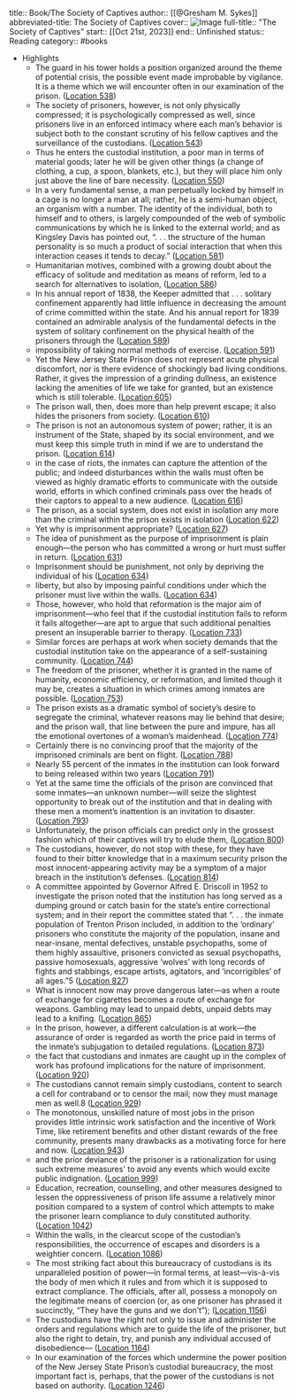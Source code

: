 title:: Book/The Society of Captives
author:: [[@Gresham M. Sykes]]
abbreviated-title: The Society of Captives 
cover:: ![Image](https://m.media-amazon.com/images/I/81l-uteoI5L._SY160.jpg)
full-title:: "The Society of Captives"
start:: [[Oct 21st, 2023]]
end:: Unfinished
status:: Reading
category:: #books

- Highlights
	- The guard in his tower holds a position organized around the theme of potential crisis, the possible event made improbable by vigilance. It is a theme which we will encounter often in our examination of the prison. ([Location 538](https://readwise.io/to_kindle?action=open&asin=B001B0MD3K&location=538))
	- The society of prisoners, however, is not only physically compressed; it is psychologically compressed as well, since prisoners live in an enforced intimacy where each man’s behavior is subject both to the constant scrutiny of his fellow captives and the surveillance of the custodians. ([Location 543](https://readwise.io/to_kindle?action=open&asin=B001B0MD3K&location=543))
	- Thus he enters the custodial institution, a poor man in terms of material goods; later he will be given other things (a change of clothing, a cup, a spoon, blankets, etc.), but they will place him only just above the line of bare necessity. ([Location 550](https://readwise.io/to_kindle?action=open&asin=B001B0MD3K&location=550))
	- In a very fundamental sense, a man perpetually locked by himself in a cage is no longer a man at all; rather, he is a semi-human object, an organism with a number. The identity of the individual, both to himself and to others, is largely compounded of the web of symbolic communications by which he is linked to the external world; and as Kingsley Davis has pointed out, “. . . the structure of the human personality is so much a product of social interaction that when this interaction ceases it tends to decay.” ([Location 581](https://readwise.io/to_kindle?action=open&asin=B001B0MD3K&location=581))
	- Humanitarian motives, combined with a growing doubt about the efficacy of solitude and meditation as means of reform, led to a search for alternatives to isolation, ([Location 586](https://readwise.io/to_kindle?action=open&asin=B001B0MD3K&location=586))
	- In his annual report of 1838, the Keeper admitted that . . . solitary confinement apparently had little influence in decreasing the amount of crime committed within the state. And his annual report for 1839 contained an admirable analysis of the fundamental defects in the system of solitary confinement on the physical health of the prisoners through the ([Location 589](https://readwise.io/to_kindle?action=open&asin=B001B0MD3K&location=589))
	- impossibility of taking normal methods of exercise. ([Location 591](https://readwise.io/to_kindle?action=open&asin=B001B0MD3K&location=591))
	- Yet the New Jersey State Prison does not represent acute physical discomfort, nor is there evidence of shockingly bad living conditions. Rather, it gives the impression of a grinding dullness, an existence lacking the amenities of life we take for granted, but an existence which is still tolerable. ([Location 605](https://readwise.io/to_kindle?action=open&asin=B001B0MD3K&location=605))
	- The prison wall, then, does more than help prevent escape; it also hides the prisoners from society. ([Location 610](https://readwise.io/to_kindle?action=open&asin=B001B0MD3K&location=610))
	- The prison is not an autonomous system of power; rather, it is an instrument of the State, shaped by its social environment, and we must keep this simple truth in mind if we are to understand the prison. ([Location 614](https://readwise.io/to_kindle?action=open&asin=B001B0MD3K&location=614))
	- in the case of riots, the inmates can capture the attention of the public; and indeed disturbances within the walls must often be viewed as highly dramatic efforts to communicate with the outside world, efforts in which confined criminals pass over the heads of their captors to appeal to a new audience. ([Location 616](https://readwise.io/to_kindle?action=open&asin=B001B0MD3K&location=616))
	- The prison, as a social system, does not exist in isolation any more than the criminal within the prison exists in isolation ([Location 622](https://readwise.io/to_kindle?action=open&asin=B001B0MD3K&location=622))
	- Yet why is imprisonment appropriate? ([Location 627](https://readwise.io/to_kindle?action=open&asin=B001B0MD3K&location=627))
	- The idea of punishment as the purpose of imprisonment is plain enough—the person who has committed a wrong or hurt must suffer in return. ([Location 631](https://readwise.io/to_kindle?action=open&asin=B001B0MD3K&location=631))
	- Imprisonment should be punishment, not only by depriving the individual of his ([Location 634](https://readwise.io/to_kindle?action=open&asin=B001B0MD3K&location=634))
	- liberty, but also by imposing painful conditions under which the prisoner must live within the walls. ([Location 634](https://readwise.io/to_kindle?action=open&asin=B001B0MD3K&location=634))
	- Those, however, who hold that reformation is the major aim of imprisonment—who feel that if the custodial institution fails to reform it fails altogether—are apt to argue that such additional penalties present an insuperable barrier to therapy. ([Location 733](https://readwise.io/to_kindle?action=open&asin=B001B0MD3K&location=733))
	- Similar forces are perhaps at work when society demands that the custodial institution take on the appearance of a self-sustaining community. ([Location 744](https://readwise.io/to_kindle?action=open&asin=B001B0MD3K&location=744))
	- The freedom of the prisoner, whether it is granted in the name of humanity, economic efficiency, or reformation, and limited though it may be, creates a situation in which crimes among inmates are possible. ([Location 753](https://readwise.io/to_kindle?action=open&asin=B001B0MD3K&location=753))
	- The prison exists as a dramatic symbol of society’s desire to segregate the criminal, whatever reasons may lie behind that desire; and the prison wall, that line between the pure and impure, has all the emotional overtones of a woman’s maidenhead. ([Location 774](https://readwise.io/to_kindle?action=open&asin=B001B0MD3K&location=774))
	- Certainly there is no convincing proof that the majority of the imprisoned criminals are bent on flight. ([Location 788](https://readwise.io/to_kindle?action=open&asin=B001B0MD3K&location=788))
	- Nearly 55 percent of the inmates in the institution can look forward to being released within two years ([Location 791](https://readwise.io/to_kindle?action=open&asin=B001B0MD3K&location=791))
	- Yet at the same time the officials of the prison are convinced that some inmates—an unknown number—will seize the slightest opportunity to break out of the institution and that in dealing with these men a moment’s inattention is an invitation to disaster. ([Location 793](https://readwise.io/to_kindle?action=open&asin=B001B0MD3K&location=793))
	- Unfortunately, the prison officials can predict only in the grossest fashion which of their captives will try to elude them, ([Location 800](https://readwise.io/to_kindle?action=open&asin=B001B0MD3K&location=800))
	- The custodians, however, do not stop with these, for they have found to their bitter knowledge that in a maximum security prison the most innocent-appearing activity may be a symptom of a major breach in the institution’s defenses. ([Location 814](https://readwise.io/to_kindle?action=open&asin=B001B0MD3K&location=814))
	- A committee appointed by Governor Alfred E. Driscoll in 1952 to investigate the prison noted that the institution has long served as a dumping ground or catch basin for the state’s entire correctional system; and in their report the committee stated that “. . . the inmate population of Trenton Prison included, in addition to the ‘ordinary’ prisoners who constitute the majority of the population, insane and near-insane, mental defectives, unstable psychopaths, some of them highly assaultive, prisoners convicted as sexual psychopaths, passive homosexuals, aggressive ‘wolves’ with long records of fights and stabbings, escape artists, agitators, and ‘incorrigibles’ of all ages.”5 ([Location 827](https://readwise.io/to_kindle?action=open&asin=B001B0MD3K&location=827))
	- What is innocent now may prove dangerous later—as when a route of exchange for cigarettes becomes a route of exchange for weapons. Gambling may lead to unpaid debts, unpaid debts may lead to a knifing. ([Location 865](https://readwise.io/to_kindle?action=open&asin=B001B0MD3K&location=865))
	- In the prison, however, a different calculation is at work—the assurance of order is regarded as worth the price paid in terms of the inmate’s subjugation to detailed regulations. ([Location 873](https://readwise.io/to_kindle?action=open&asin=B001B0MD3K&location=873))
	- the fact that custodians and inmates are caught up in the complex of work has profound implications for the nature of imprisonment. ([Location 920](https://readwise.io/to_kindle?action=open&asin=B001B0MD3K&location=920))
	- The custodians cannot remain simply custodians, content to search a cell for contraband or to censor the mail; now they must manage men as well.8 ([Location 929](https://readwise.io/to_kindle?action=open&asin=B001B0MD3K&location=929))
	- The monotonous, unskilled nature of most jobs in the prison provides little intrinsic work satisfaction and the incentive of Work Time, like retirement benefits and other distant rewards of the free community, presents many drawbacks as a motivating force for here and now. ([Location 943](https://readwise.io/to_kindle?action=open&asin=B001B0MD3K&location=943))
	- and the prior deviance of the prisoner is a rationalization for using such extreme measures' to avoid any events which would excite public indignation. ([Location 999](https://readwise.io/to_kindle?action=open&asin=B001B0MD3K&location=999))
	- Education, recreation, counselling, and other measures designed to lessen the oppressiveness of prison life assume a relatively minor position compared to a system of control which attempts to make the prisoner learn compliance to duly constituted authority. ([Location 1042](https://readwise.io/to_kindle?action=open&asin=B001B0MD3K&location=1042))
	- Within the walls, in the clearcut scope of the custodian’s responsibilities, the occurrence of escapes and disorders is a weightier concern. ([Location 1086](https://readwise.io/to_kindle?action=open&asin=B001B0MD3K&location=1086))
	- The most striking fact about this bureaucracy of custodians is its unparalleled position of power—in formal terms, at least—vis-à-vis the body of men which it rules and from which it is supposed to extract compliance. The officials, after all, possess a monopoly on the legitimate means of coercion (or, as one prisoner has phrased it succinctly, “They have the guns and we don’t”); ([Location 1156](https://readwise.io/to_kindle?action=open&asin=B001B0MD3K&location=1156))
	- The custodians have the right not only to issue and administer the orders and regulations which are to guide the life of the prisoner, but also the right to detain, try, and punish any individual accused of disobedience— ([Location 1164](https://readwise.io/to_kindle?action=open&asin=B001B0MD3K&location=1164))
	- In our examination of the forces which undermine the power position of the New Jersey State Prison’s custodial bureaucracy, the most important fact is, perhaps, that the power of the custodians is not based on authority. ([Location 1246](https://readwise.io/to_kindle?action=open&asin=B001B0MD3K&location=1246))